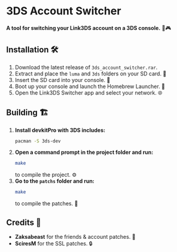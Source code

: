 # **3DS Account Switcher**
**A tool for switching your Link3DS account on a 3DS console.** 🔄🎮

## Installation 🛠️
1. Download the latest release of `3ds_account_switcher.rar`.
2. Extract and place the `luma` and `3ds` folders on your SD card. 💾
3. Insert the SD card into your console. 🔌
4. Boot up your console and launch the Homebrew Launcher. 🚀
5. Open the Link3DS Switcher app and select your network. 🌐

## Building 🏗️

1. **Install devkitPro with 3DS includes:**
   ```bash
   pacman -S 3ds-dev
   ```
2. **Open a command prompt in the project folder and run:** 
   ```bash
   make
   ```  
   to compile the project. ⚙️
3. **Go to the `patchs` folder and run:**  
   ```bash
   make
   ```  
   to compile the patches. 🔧

## Credits 🙏
- **Zaksabeast** for the friends & account patches. 👾
- **SciresM** for the SSL patches. 🔒

